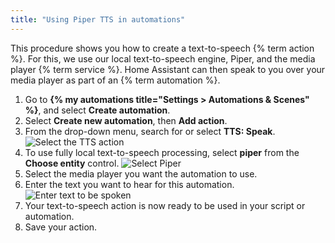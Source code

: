 ```yaml
---
title: "Using Piper TTS in automations"
---
```


This procedure shows you how to create a text-to-speech {% term action %}. For this, we use our local text-to-speech engine, Piper, and the media player {% term service %}. Home Assistant can then speak to you over your media player as part of an {% term automation %}.

1. Go to **{% my automations title="Settings > Automations & Scenes" %}**, and select **Create automation**.
2. Select **Create new automation**, then **Add action**.
3. From the drop-down menu, search for or select **TTS: Speak**.
   ![Select the TTS action](/images/assist/speak-action.png)
4. To use fully local text-to-speech processing, select **piper** from the **Choose entity** control.
   ![Select Piper](/images/assist/select-entity.png)
5. Select the media player you want the automation to use.
6. Enter the text you want to hear for this automation.
   ![Enter text to be spoken](/images/assist/media-message.png)
7. Your text-to-speech action is now ready to be used in your script or automation.
8. Save your action.
